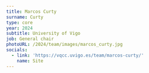 ```yaml
---
title: Marcos Curty
surname: Curty
type: core
year: 2024
subtitle: University of Vigo
job: General chair
photoURL: /2024/team/images/marcos_curty.jpg
socials:
  - link: 'https://vqcc.uvigo.es/team/marcos-curty/'
    name: Site
---
```

